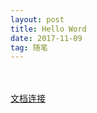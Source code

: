 ```yaml
---
layout: post
title: Hello Word
date: 2017-11-09
tag: 随笔
---
```


　

[文档连接](https://newb94.github.io)

